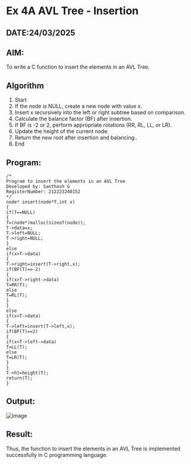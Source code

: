 # Ex 4A AVL Tree - Insertion
## DATE:24/03/2025
## AIM:
To write a C function to insert the elements in an AVL Tree.

## Algorithm
1. Start
2. If the node is NULL, create a new node with value x.
3. Insert x recursively into the left or right subtree based on comparison.
4. Calculate the balance factor (BF) after insertion.
5. If BF is -2 or 2, perform appropriate rotations (RR, RL, LL, or LR).
6. Update the height of the current node.
7. Return the new root after insertion and balancing..
8. End
  

## Program:
```
/*
Program to insert the elements in an AVL Tree
Developed by: Santhosh G
RegisterNumber: 212223240152
*/
node* insert(node*T,int x)
{
if(T==NULL)
{
T=(node*)malloc(sizeof(node));
T->data=x;
T->left=NULL;
T->right=NULL;
}
else
if(x>T->data)
{
T->right=insert(T->right,x);
if(BF(T)==-2)
{
if(x>T->right->data)
T=RR(T);
else
T=RL(T);
}
}
else
if(x<T->data)
{
T->left=insert(T->left,x);
if(BF(T)==2)
{
if(x<T->left->data)
T=LL(T);
else
T=LR(T);
}
}
T->ht=height(T);
return(T);
}
```

## Output:
![image](https://github.com/user-attachments/assets/35f7dc7d-c765-42ab-82b3-af87c9323c8a)



## Result:
Thus, the function to insert the elements in an AVL Tree is implemented successfully in C programming language.
